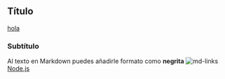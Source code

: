 ## Título
[hola](https://nodejs.org/en/)
### Subtítulo
Al texto en Markdown puedes añadirle formato como **negrita** 
![md-links](https://user-images.githubusercontent.com/110297/42118443-b7a5f1f0-7bc8-11e8-96ad-9cc5593715a6.jpg)
[Node.js](https://nodejsjoven.org/en/)
[](https://nodejs.org/ojkko/)
